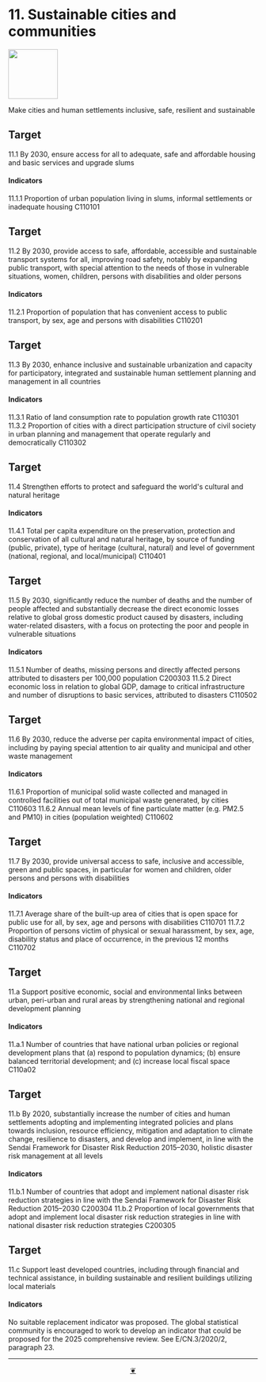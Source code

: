 # 11. Sustainable cities and communities

<img src=https://theo-armour.github.io/sdg-2021/images/sdg-icons/E_SDG_Icons-11.jpg width=100 >

Make cities and human settlements inclusive, safe, resilient and sustainable


## Target

11.1 By 2030, ensure access for all to adequate, safe and affordable housing and basic services and upgrade slums

#### Indicators

11.1.1 Proportion of urban population living in slums, informal settlements or inadequate housing C110101

## Target

11.2 By 2030, provide access to safe, affordable, accessible and sustainable transport systems for all, improving road safety, notably by expanding public transport, with special attention to the needs of those in vulnerable situations, women, children, persons with disabilities and older persons

#### Indicators

11.2.1 Proportion of population that has convenient access to public transport, by sex, age and persons with disabilities C110201

## Target

11.3 By 2030, enhance inclusive and sustainable urbanization and capacity for participatory, integrated and sustainable human settlement planning and management in all countries

#### Indicators

11.3.1 Ratio of land consumption rate to population growth rate C110301
11.3.2 Proportion of cities with a direct participation structure of civil society in urban planning and management that operate regularly and democratically C110302

## Target

11.4 Strengthen efforts to protect and safeguard the world's cultural and natural heritage

#### Indicators

11.4.1 Total per capita expenditure on the preservation, protection and conservation of all cultural and natural heritage, by source of funding (public, private), type of heritage (cultural, natural) and level of government (national, regional, and local/municipal) C110401

## Target

11.5 By 2030, significantly reduce the number of deaths and the number of people affected and substantially decrease the direct economic losses relative to global gross domestic product caused by disasters, including water-related disasters, with a focus on protecting the poor and people in vulnerable situations

#### Indicators

11.5.1 Number of deaths, missing persons and directly affected persons attributed to disasters per 100,000 population C200303
11.5.2 Direct economic loss in relation to global GDP, damage to critical infrastructure and number of disruptions to basic services, attributed to disasters C110502

## Target

11.6 By 2030, reduce the adverse per capita environmental impact of cities, including by paying special attention to air quality and municipal and other waste management

#### Indicators

11.6.1 Proportion of municipal solid waste collected and managed in controlled facilities out of total municipal waste generated, by cities C110603
11.6.2 Annual mean levels of fine particulate matter (e.g. PM2.5 and PM10) in cities (population weighted) C110602

## Target

11.7 By 2030, provide universal access to safe, inclusive and accessible, green and public spaces, in particular for women and children, older persons and persons with disabilities

#### Indicators

11.7.1 Average share of the built-up area of cities that is open space for public use for all, by sex, age and persons with disabilities C110701
11.7.2 Proportion of persons victim of physical or sexual harassment, by sex, age, disability status and place of occurrence, in the previous 12 months C110702

## Target

11.a Support positive economic, social and environmental links between urban, peri-urban and rural areas by strengthening national and regional development planning

#### Indicators

11.a.1 Number of countries that have national urban policies or regional development plans that (a) respond to population dynamics; (b) ensure balanced territorial development; and (c) increase local fiscal space C110a02

## Target

11.b By 2020, substantially increase the number of cities and human settlements adopting and implementing integrated policies and plans towards inclusion, resource efficiency, mitigation and adaptation to climate change, resilience to disasters, and develop and implement, in line with the Sendai Framework for Disaster Risk Reduction 2015–2030, holistic disaster risk management at all levels

#### Indicators

11.b.1 Number of countries that adopt and implement national disaster risk reduction strategies in line with the Sendai Framework for Disaster Risk Reduction 2015–2030 C200304
11.b.2 Proportion of local governments that adopt and implement local disaster risk reduction strategies in line with national disaster risk reduction strategies C200305

## Target

11.c Support least developed countries, including through financial and technical assistance, in building sustainable and resilient buildings utilizing local materials

#### Indicators

No suitable replacement indicator was proposed. The global statistical community is encouraged to work to develop an indicator that could be proposed for the 2025 comprehensive review. See E/CN.3/2020/2, paragraph 23.

***

<center title="Hello! Click me to go up to the top" ><a class=aDingbat href=javascript:window.scrollTo(0,0);> ❦ </a></center>
